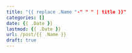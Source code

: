 ```yaml
---
title: "{{ replace .Name "-" " " | title }}"
categories: []
date: {{ .Date }}
lastmod: {{ .Date }}
url: /post/{{ .Name }}
draft: true
---
```


